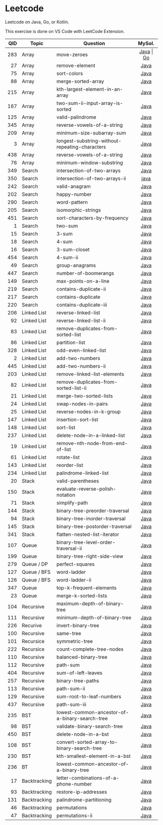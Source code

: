 # Leetcode
Leetcode on Java, Go, or Kotlin.

This exercise is done on VS Code with LeetCode Extension.

| QID | Topic | Question | MySol. |
| ---: | --- | --- | :---: |
| 283 | Array | move-zeroes | [Java](283.move-zeroes.java) \| [Go](283.move-zeroes.go)
| 27 | Array | remove-element | [Java](27.remove-element.java)
| 75 | Array | sort-colors | [Java](75.sort-colors.java)
| 88 | Array | merge-sorted-array | [Java](88.merge-sorted-array.java)
| 215 | Array | kth-largest-element-in-an-array | [Java](215.kth-largest-element-in-an-array.java)
| 167 | Array | two-sum-ii-input-array-is-sorted | [Java](167.two-sum-ii-input-array-is-sorted.java)
| 125 | Array | valid-palindrome | [Java](125.valid-palindrome.java)
| 345 | Array | reverse-vowels-of-a-string | [Java](345.reverse-vowels-of-a-string.java)
| 209 | Array | minimum-size-subarray-sum | [Java](209.minimum-size-subarray-sum.java)
| 3 | Array | longest-substring-without-repeating-characters | [Java](3.longest-substring-without-repeating-characters.java)
| 438 | Array | reverse-vowels-of-a-string | [Java](345.reverse-vowels-of-a-string.java)
| 76 | Array | minimum-window-substring | [Java](76.minimum-window-substring.java)
| 349 | Search | intersection-of-two-arrays | [Java](349.intersection-of-two-arrays.java)
| 350 | Search | intersection-of-two-arrays-ii | [java](350.intersection-of-two-arrays-ii.java)
| 242 | Search | valid-anagram | [Java](242.valid-anagram.java)
| 202 | Search | happy-number | [Java](202.happy-number.java)
| 290 | Search | word-pattern | [Java](290.word-pattern.java)
| 205 | Search | isomorphic-strings | [Java](205.isomorphic-strings.java)
| 451 | Search | sort-characters-by-frequency | [Java](451.sort-characters-by-frequency.java)
| 1 | Search | two-sum | [Java](1.two-sum.java)
| 15 | Search | 3-sum | [Java](15.3-sum.java)
| 18 | Search | 4-sum | [Java](18.4-sum.java)
| 16 | Search | 3-sum-closet | [Java](16.3-sum-closest.java)
| 454 | Search | 4-sum-ii | [Java](454.4-sum-ii.java)
| 49 | Search | group-anagrams | [Java](49.group-anagrams.java)
| 447 | Search | number-of-boomerangs | [Java](447.number-of-boomerangs.java)
| 149 | Search | max-points-on-a-line | [Java](149.max-points-on-a-line.java)
| 219 | Search | contains-duplicate-ii | [Java](219.contains-duplicate-ii.java)
| 217 | Search | contains-duplicate | [Java](217.contains-duplicate.java)
| 220 | Search | contains-duplicate-iii | [Java](220.contains-duplicate-iii.java)
| 206 | Linked List | reverse-linked-list | [Java](206.reverse-linked-list.java)
| 92 | Linked List | reverse-linked-list-ii | [Java](92.reverse-linked-list-ii.java)
| 83 | Linked List | remove-duplicates-from-sorted-list | [Java](83.remove-duplicates-from-sorted-list.java)
| 86 | Linked List | partition-list | [Java](86.partition-list.java)
| 328 | Linked List | odd-even-linked-list | [Java](328.odd-even-linked-list.java)
| 2 | Linked List | add-two-numbers | [Java](2.add-two-numbers.java)
| 445 | Linked List | add-two-numbers-ii | [Java](445.add-two-numbers-ii.java)
| 203 | Linked List | remove-linked-list-elements | [Java](203.remove-linked-list-elements.java)
| 82 | Linked List | remove-duplicates-from-sorted-list-ii | [Java](82.remove-duplicates-from-sorted-list-ii.java)
| 21 | Linked List | merge-two-sorted-lists | [Java](21.merge-two-sorted-lists.java)
| 24 | Linked List | swap-nodes-in-pairs | [Java](24.swap-nodes-in-pairs.java)
| 25 | Linked List | reverse-nodes-in-k-group | [Java](25.reverse-nodes-in-k-group.java)
| 147 | Linked List | insertion-sort-list | [Java](147.insertion-sort-list.java)
| 148 | Linked List | sort-list | [Java](148.sort-list.java)
| 237 | Linked List | delete-node-in-a-linked-list | [Java](237.delete-node-in-a-linked-list.java)
| 19 | Linked List | remove-nth-node-from-end-of-list | [Java](19.remove-nth-node-from-end-of-list.java)
| 61 | Linked List | rotate-list | [Java](61.rotate-list.java)
| 143 | Linked List | reorder-list | [Java](143.reorder-list.java)
| 234 | Linked List | palindrome-linked-list | [Java](234.palindrome-linked-list.java)
| 20 | Stack | valid-parentheses | [Java](20.valid-parentheses.java)
| 150 | Stack | evaluate-reverse-polish-notation | [Java](150.evaluate-reverse-polish-notation.java)
| 71 | Stack | simplify-path | [Java](71.simplify-path.java)
| 144 | Stack | binary-tree-preorder-traversal | [Java](144.binary-tree-preorder-traversal.java)
| 94 | Stack | binary-tree-inorder-traversal | [Java](94.binary-tree-inorder-traversal.java)
| 145 | Stack | binary-tree-postorder-traversal | [Java](145.binary-tree-postorder-traversal.java)
| 341 | Stack | flatten-nested-list-iterator | [Java](341.flatten-nested-list-iterator.java)
| 107 | Queue | binary-tree-level-order-traversal-ii | [Java](107.binary-tree-level-order-traversal-ii.java)
| 199 | Queue | binary-tree-right-side-view | [Java](199.binary-tree-right-side-view.java)
| 279 | Queue / DP | perfect-squares | [Java](279.perfect-squares.java)
| 127 | Queue / BFS | word-ladder | [Java](127.word-ladder.java)
| 126 | Queue / BFS | word-ladder-ii | [Java](126.word-ladder-ii.java)
| 347 | Queue | top-k-frequent-elements | [Java](347.top-k-frequent-elements.java)
| 23 | Queue | merge-k-sorted-lists | [Java](23.merge-k-sorted-lists.java)
| 104 | Recursive | maximum-depth-of-binary-tree | [Java](104.maximum-depth-of-binary-tree.java)
| 111 | Recursive | minimum-depth-of-binary-tree | [Java](111.minimum-depth-of-binary-tree.java)
| 226 | Recurive | invert-binary-tree | [Java](226.invert-binary-tree.java)
| 100 | Recursive | same-tree | [Java](100.same-tree.java)
| 101 | Recursice | symmetric-tree | [Java](101.symmetric-tree.java)
| 222 | Recursice | count-complete-tree-nodes | [Java](222.count-complete-tree-nodes.java)
| 110 | Recursive | balanced-binary-tree | [Java](110.balanced-binary-tree.java)
| 112 | Recursive | path-sum | [Java](112.path-sum.java)
| 404 | Recursive | sum-of-left-leaves | [Java](404.sum-of-left-leaves.java)
| 257 | Recursive | binary-tree-paths | [Java](257.binary-tree-paths.java)
| 113 | Recursive | path-sum-ii | [Java](113.path-sum-ii.java)
| 129 | Recursive | sum-root-to-leaf-numbers | [Java](129.sum-root-to-leaf-numbers.java)
| 437 | Recursive | path-sum-iii | [Java](437.path-sum-iii.java)
| 235 | BST | lowest-common-ancestor-of-a-binary-search-tree | [Java](235.lowest-common-ancestor-of-a-binary-search-tree.java)
| 98 | BST | validate-binary-search-tree | [Java](98.validate-binary-search-tree.java)
| 450 | BST | delete-node-in-a-bst | [Java](450.delete-node-in-a-bst.java)
| 108 | BST | convert-sorted-array-to-binary-search-tree | [Java](108.convert-sorted-array-to-binary-search-tree.java)
| 230 | BST | kth-smallest-element-in-a-bst | [Java](230.kth-smallest-element-in-a-bst.java)
| 236 | BT | lowest-common-ancestor-of-a-binary-tree | [Java](236.lowest-common-ancestor-of-a-binary-tree.java)
| 17 | Backtracking | letter-combinations-of-a-phone-number | [Java](17.letter-combinations-of-a-phone-number.java)
| 93 | Backtracking | restore-ip-addresses | [Java](93.restore-ip-addresses.java)
| 131 | Backtracking | palindrome-partitioning | [Java](131.palindrome-partitioning.java)
| 46 | Backtracking | permutations | [Java](46.permutations.java)
| 47 | Backtracking | permutations-ii | [Java](47.permutations-ii.java)
